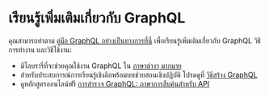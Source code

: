 # เรียนรู้เพิ่มเติมเกี่ยวกับ GraphQL

คุณสามารถทำตาม [คู่มือ GraphQL อย่างเป็นทางการที่นี่](https://graphql.org/learn/) เพื่อเรียนรู้เพิ่มเติมเกี่ยวกับ GraphQL วิธีการทำงาน และวิธีใช้งาน:
- มีไลบรารี่ที่จะช่วยคุณใช้งาน GraphQL ใน [ภาษาต่างๆ มากมาย](https://graphql.org/code/)
- สำหรับประสบการณ์การเรียนรู้เชิงลึกพร้อมบทช่วยสอนเชิงปฏิบัติ โปรดดูที่ [วิธีสร้าง GraphQL](https://www.howtographql.com/)
- ดูหลักสูตรออนไลน์ฟรี [การสำรวจ GraphQL: ภาษาการสืบค้นสำหรับ API](https://www.edx.org/course/exploring-graphql-a-query-language-for-apis)